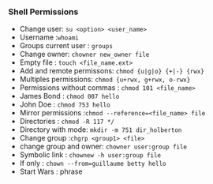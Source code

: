 ### Shell Permissions
- Change user: `su <option> <user_name>`
- Username :`whoami`
- Groups current user : `groups`
- Change owner: `chowner new_owner file`
- Empty file : `touch <file_name.ext>`
- Add and remote permissons: `chmod {u|g|o} {+|-} {rwx}`
- Multiples permissions: `chmod {u+rwx, g+rwx, o-rwx}`
- Permissions without commas : `chmod 101 <file_name>`
- James Bond : `chmod 007 hello`
- John Doe :  `chmod 753 hello`
- Mirror permissions :`chmod --reference=<file_name> file`
- Directories : `chmod -R 117 */`
- Directory with mode: `mkdir -m 751 dir_holberton`
- Change group :`chgrp <group1> <file>`
- change group and owner: `chowner user:group file`
- Symbolic link : `chownew -h user:group file`
- If only : `chown --from=guillaume betty hello`
- Start Wars : phrase
